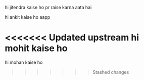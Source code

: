 hi jitendra kaise ho pr raise karna aata hai 

hi ankit kaise ho aapp 

<<<<<<< Updated upstream
hi mohit kaise ho 
=======
hi mohan kaise ho 
>>>>>>> Stashed changes
